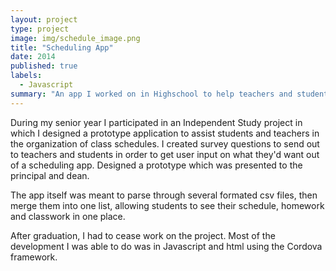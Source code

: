 ```yaml
---
layout: project
type: project
image: img/schedule_image.png
title: "Scheduling App"
date: 2014
published: true
labels:
  - Javascript
summary: "An app I worked on in Highschool to help teachers and students manage their schedule"
---
```




During my senior year I participated in an Independent Study project in which I designed a prototype application to assist students and teachers in the organization of class schedules. I created survey questions to send out to teachers and students in order to get user input on what they'd want out of a scheduling app. Designed a prototype which was presented to the principal and dean. 

The app itself was meant to parse through several formated csv files, then merge them into one list, allowing students to see their schedule, homework and classwork in one place.

After graduation, I had to cease work on the project. Most of the development I was able to do was in Javascript and html using the Cordova framework.



